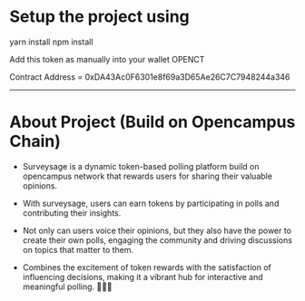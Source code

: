 # Setup the project using 

yarn install 
npm install

Add this token as manually into your wallet OPENCT

Contract Address = 0xDA43Ac0F6301e8f69a3D65Ae26C7C7948244a346

------------

# About Project (Build on Opencampus Chain)

- Surveysage is a dynamic token-based polling platform build on opencampus network that rewards users for sharing their valuable opinions. 

- With surveysage, users can earn tokens by participating in polls and contributing their insights. 

- Not only can users voice their opinions, but they also have the power to create their own polls, engaging the community and driving discussions on topics that matter to them. 

- Combines the excitement of token rewards with the satisfaction of influencing decisions, making it a vibrant hub for interactive and meaningful polling. 🤌🔥🔥
